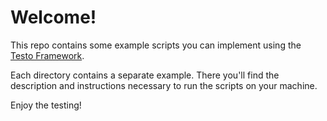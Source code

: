 # Welcome!

This repo contains some example scripts you can implement using the [Testo Framework](https://github.com/log0div0/testo).

Each directory contains a separate example. There you'll find the description and instructions necessary to run the scripts on your machine.

Enjoy the testing!
